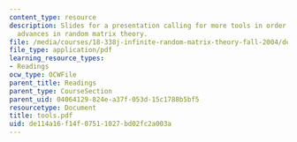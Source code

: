 ```yaml
---
content_type: resource
description: Slides for a presentation calling for more tools in order to further
  advances in random matrix theory.
file: /media/courses/18-338j-infinite-random-matrix-theory-fall-2004/de114a16f14f07511027bd02fc2a003a_tools.pdf
file_type: application/pdf
learning_resource_types:
- Readings
ocw_type: OCWFile
parent_title: Readings
parent_type: CourseSection
parent_uid: 04064129-824e-a37f-053d-15c1788b5bf5
resourcetype: Document
title: tools.pdf
uid: de114a16-f14f-0751-1027-bd02fc2a003a
---
```

